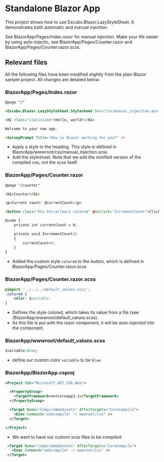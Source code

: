 # Standalone Blazor App

This project shows how to use Excubo.Blazor.LazyStyleSheet. It demonstrates both automatic and manual injection.

See BlazorApp/Pages/Index.razor for manual injection. Make your life easier by using auto-injectic, see BlazorApp/Pages/Counter.razor and BlazorApp/Pages/Counter.razor.scss.

## Relevant files

All the following files have been modified slightly from the plain Blazor sample project. All changes are detailed below.


### BlazorApp/Pages/Index.razor

```html
@page "/"

<Excubo.Blazor.LazyStyleSheet.Stylesheet Src="css/manual_injection.min.css" />

<h1 class="italicised">Hello, world!</h1>

Welcome to your new app.

<SurveyPrompt Title="How is Blazor working for you?" />
```

- Apply a style to the heading. This style is defined in BlazorApp/wwwroot/css/manual_injection.scss
- Add the stylesheet. Note that we add the minified version of the compiled css, not the scss itself.


### BlazorApp/Pages/Counter.razor

```html
@page "/counter"

<h1>Counter</h1>

<p>Current count: @currentCount</p>

<button class="btn btn-primary colored" @onclick="IncrementCount">Click me</button>

@code {
    private int currentCount = 0;

    private void IncrementCount()
    {
        currentCount++;
    }
}
```

- Added the custom style `colored` to the button, which is defined in BlazorApp/Pages/Counter.razor.scss

### BlazorApp/Pages/Counter.razor.scss

```css
@import '../../../default_values.scss';
.colored {
    color: $variable
}
```

- Defines the style colored, which takes its value from a file (see /BlazorApp/wwwroot/default_values.scss). 
- As this file is put with the razor component, it will be *auto-injected* into the component.

### BlazorApp/wwwroot/default_values.scss

```css
$variable:blue;
```

- define our custom color `variable` to be `blue`.

### BlazorApp/BlazorApp.csproj

```xml
<Project Sdk="Microsoft.NET.Sdk.Web">

  <PropertyGroup>
    <TargetFramework>netcoreapp3.1</TargetFramework>
  </PropertyGroup>

  <Target Name="CompileWebAssets" AfterTargets="CoreCompile">
    <Exec Command="webcompiler -r wwwroot/css" />
  </Target>

</Project>
```

 - We want to have our custom scss files to be compiled:
 ```xml
  <Target Name="CompileWebAssets" AfterTargets="CoreCompile">
    <Exec Command="webcompiler -r wwwroot/css" />
  </Target>
 ```


